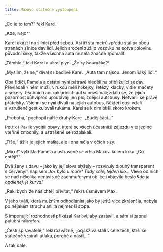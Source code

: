 ```yaml
---
title: Maxovo statečné vystoupení
---
```


„Co je to tam?“ řekl Karel.

  

„Kde, Kájo?“

Karel ukázal na silnici před sebou. Asi tři sta metrů vpředu stál po obou stranách silnice dav lidí. Jejich srocení zúžilo vozovku na sotva polovinu původní šířky, takže všechna auta musela značně zpomalit.

„Támhle,“ řekl Karel a ubral plyn. „Že by bouračka?“

„Myslím, že ne,“ díval se bedlivě Karel. „Auta tam nejsou. Jenom ňáký lidi.“

Oba řidiči, Pamela a ostatní nyní pátravě hleděli na přibližující se dav. Převládali v něm muži; v rukou měli hokejky, řetězy, klacky, vidle, mačety a sekery. Osobních ani nákladních aut si nevšímali; zdálo se, že jejich pozornost bůhvíproč upoutávají jen projíždějící autobusy. Netvářili se právě přátelsky. Všichni se nyní dívali na jejich autobus. Někteří cosi volali a vzrušeně gestikulovali rukama. Karel se k nim blížil skoro krokem.

„Proboha,“ pochopil náhle druhý Karel. „Budějičáci…“

Petřík i Pavlík vycítili obavy, které se všech účastníků zájezdu v té jediné vteřině zmocnily, a ustrašeně se rozplakali.

„Tiše,“ tišila je jejich matka, ale i ona měla v očích slzy.

„Maxi!“ vykřikla Pamela a ustrašeně se vrhla Maxovi kolem krku. „Co chtějí?“

Dvě ženy z davu – jako by její slova slyšely – rozvinuly dlouhý transparent s červeným nápisem _Jak bylo u moře? Tady celej tejden lilo…_ Vlevo od nich se nad několika nenávistně zachmuřenými obličeji objevilo heslo _Kdo je opálenej, je kurva!_

„Řekl bych, že nás chtějí přivítat,“ řekl s úsměvem Max.

V jeho tváři, která mužným odhodláním jako by ještě více zkrásněla, nebyla po nějakém strachu ani ta nejmenší stopa.

S imponující rozhodností přikázal Karlovi, aby zastavil, a sám si zapnul palubní mikrofon.

„Čeští spisovatelé,“ řekl rozvážně, „odjakživa stáli v čele těch, kteří se statečně vzpírali útlaku, porobě a násilí…“

A tak dále.
